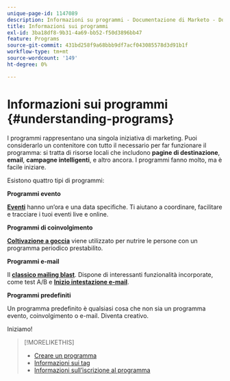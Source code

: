```yaml
---
unique-page-id: 1147089
description: Informazioni su programmi - Documentazione di Marketo - Documentazione del prodotto
title: Informazioni sui programmi
exl-id: 3ba18df8-9b31-4a69-bb52-f50d3896bb47
feature: Programs
source-git-commit: 431bd258f9a68bbb9df7acf043085578d3d91b1f
workflow-type: tm+mt
source-wordcount: '149'
ht-degree: 0%

---
```


# Informazioni sui programmi {#understanding-programs}

I programmi rappresentano una singola iniziativa di marketing. Puoi considerarlo un contenitore con tutto il necessario per far funzionare il programma: si tratta di risorse locali che includono **pagine di destinazione**, **email**, **campagne intelligenti**, e altro ancora. I programmi fanno molto, ma è facile iniziare.

Esistono quattro tipi di programmi:

**Programmi evento**

**[Eventi](/help/marketo/product-docs/demand-generation/events/understanding-events/understanding-event-programs.md)** hanno un’ora e una data specifiche. Ti aiutano a coordinare, facilitare e tracciare i tuoi eventi live e online.

**Programmi di coinvolgimento**

**[Coltivazione a goccia](/help/marketo/product-docs/email-marketing/drip-nurturing/creating-an-engagement-program/understanding-engagement-programs.md)** viene utilizzato per nutrire le persone con un programma periodico prestabilito.

**Programmi e-mail**

Il **[classico mailing blast](/help/marketo/product-docs/email-marketing/email-programs/creating-an-email-program/understanding-email-programs.md)**. Dispone di interessanti funzionalità incorporate, come test A/B e **[Inizio intestazione e-mail](/help/marketo/product-docs/email-marketing/email-programs/email-program-actions/head-start-for-email-programs.md)**.

**Programmi predefiniti**

Un programma predefinito è qualsiasi cosa che non sia un programma evento, coinvolgimento o e-mail. Diventa creativo.

Iniziamo!

>[!MORELIKETHIS]
>
>* [Creare un programma](/help/marketo/product-docs/email-marketing/email-programs/creating-an-email-program/create-an-email-program.md)
>* [Informazioni sui tag](/help/marketo/product-docs/core-marketo-concepts/programs/working-with-programs/understanding-tags.md)
>* [Informazioni sull’iscrizione al programma](/help/marketo/product-docs/core-marketo-concepts/programs/creating-programs/understanding-program-membership.md)
